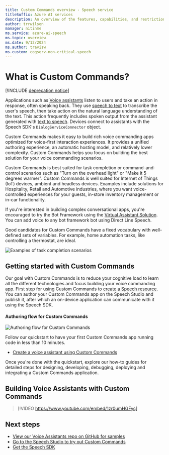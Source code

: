 ```yaml
---
title: Custom Commands overview - Speech service
titleSuffix: Azure AI services
description: An overview of the features, capabilities, and restrictions for Custom Commands, a solution for creating voice applications.
author: trrwilson
manager: nitinme
ms.service: azure-ai-speech
ms.topic: overview
ms.date: 9/12/2024
ms.author: travisw
ms.custom: cogserv-non-critical-speech
---
```


# What is Custom Commands?

[!INCLUDE [deprecation notice](./includes/custom-commands-retire.md)]

Applications such as [Voice assistants](voice-assistants.md) listen to users and take an action in response, often speaking back. They use [speech to text](speech-to-text.md) to transcribe the user's speech, then take action on the natural language understanding of the text. This action frequently includes spoken output from the assistant generated with [text to speech](text-to-speech.md). Devices connect to assistants with the Speech SDK's `DialogServiceConnector` object.

Custom Commands makes it easy to build rich voice commanding apps optimized for voice-first interaction experiences. It provides a unified authoring experience, an automatic hosting model, and relatively lower complexity. Custom Commands helps you focus on building the best solution for your voice commanding scenarios.

Custom Commands is best suited for task completion or command-and-control scenarios such as "Turn on the overhead light" or "Make it 5 degrees warmer". Custom Commands is well suited for Internet of Things (IoT) devices, ambient and headless devices. Examples include solutions for Hospitality, Retail and Automotive industries, where you want voice-controlled experiences for your guests, in-store inventory management or in-car functionality.

If you're interested in building complex conversational apps, you're encouraged to try the Bot Framework using the [Virtual Assistant Solution](/azure/bot-service/bot-builder-enterprise-template-overview). You can add voice to any bot framework bot using Direct Line Speech.

Good candidates for Custom Commands have a fixed vocabulary with well-defined sets of variables. For example, home automation tasks, like controlling a thermostat, are ideal.

   ![Examples of task completion scenarios](media/voice-assistants/task-completion-examples.png "task completion examples")

## Getting started with Custom Commands

Our goal with Custom Commands is to reduce your cognitive load to learn all the different technologies and focus building your voice commanding app. First step for using Custom Commands to <a href="https://portal.azure.com/#create/Microsoft.CognitiveServicesSpeechServices" target="_blank">create a Speech resource</a>. You can author your Custom Commands app on the Speech Studio and publish it, after which an on-device application can communicate with it using the Speech SDK.

#### Authoring flow for Custom Commands
   ![Authoring flow for Custom Commands](media/voice-assistants/custom-commands-flow.png "The Custom Commands authoring flow")

Follow our quickstart to have your first Custom Commands app running code in less than 10 minutes.

* [Create a voice assistant using Custom Commands](quickstart-custom-commands-application.md)

Once you're done with the quickstart, explore our how-to guides for detailed steps for designing, developing, debugging, deploying and integrating a Custom Commands application.

## Building Voice Assistants with Custom Commands
> [!VIDEO https://www.youtube.com/embed/1zr0umHGFyc]

## Next steps

* [View our Voice Assistants repo on GitHub for samples](https://aka.ms/speech/cc-samples)
* [Go to the Speech Studio to try out Custom Commands](https://aka.ms/speechstudio/customcommands)
* [Get the Speech SDK](speech-sdk.md)
